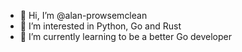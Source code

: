 - 👋 Hi, I’m @alan-prowsemclean
- 👀 I’m interested in Python, Go and Rust
- 🌱 I’m currently learning to be a better Go developer
